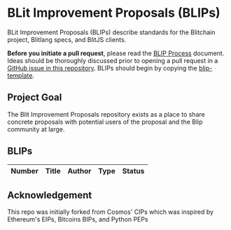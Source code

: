 # BLit Improvement Proposals (BLIPs)

BLit Improvement Proposals (BLIPs) describe standards for the Blitchain project, Blitlang specs, and BlitJS clients.

**Before you initiate a pull request**, please read the [BLIP Process](./blips/process.md) document. Ideas should be thoroughly discussed prior to opening a pull request
in a [GitHub issue in this repository](https://github.com/BlitChain/BLIPs/issues). BLIPs should begin by copying the
[blip-template](./blip-template.md).

## Project Goal

The Blit Improvement Proposals repository exists as a place to share concrete proposals with potential users of the proposal and the Blip community at large.

## BLIPs

| Number | Title | Author | Type | Status |
|--------|-------|--------|------|--------|


## Acknowledgement

This repo was initially forked from Cosmos' CIPs which was inspired by Ethereum's EIPs, Bitcoins BIPs, and Python PEPs
